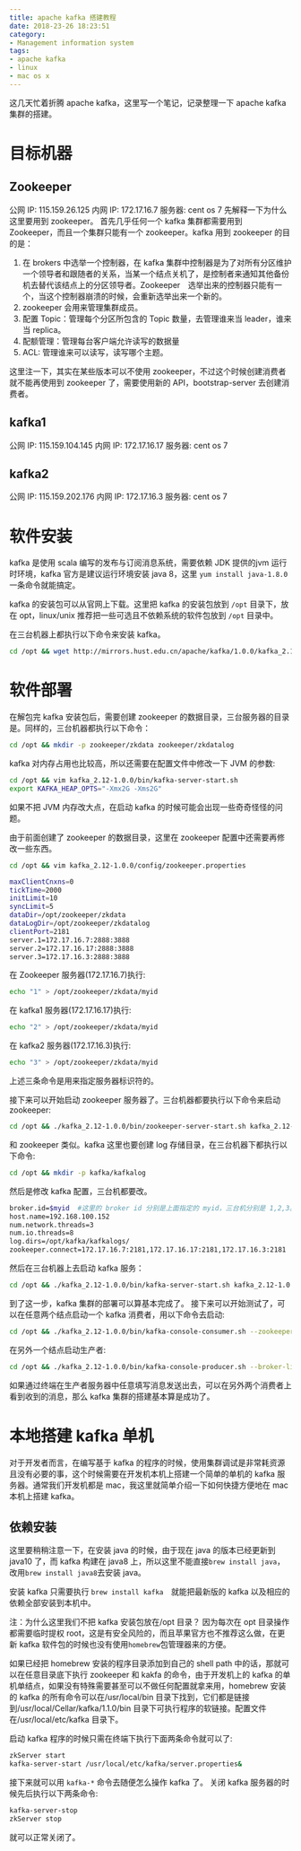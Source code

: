 ```yaml
---
title: apache kafka 搭建教程
date: 2018-23-26 18:23:51
category: 
- Management information system
tags:
- apache kafka
- linux
- mac os x
---
```


这几天忙着折腾 apache kafka，这里写一个笔记，记录整理一下 apache kafka 集群的搭建。

# 目标机器
## Zookeeper
公网 IP: 115.159.26.125
内网 IP: 172.17.16.7
服务器: cent os 7
先解释一下为什么这里要用到 zookeeper。
首先几乎任何一个 kafka 集群都需要用到 Zookeeper，而且一个集群只能有一个 zookeeper。kafka 用到 zookeeper 的目的是：

1. 在 brokers 中选举一个控制器，在 kafka 集群中控制器是为了对所有分区维护一个领导者和跟随者的关系，当某一个结点关机了，是控制者来通知其他备份机去替代该结点上的分区领导者。Zookeeper　选举出来的控制器只能有一个，当这个控制器崩溃的时候，会重新选举出来一个新的。
2. zookeeper 会用来管理集群成员。
3. 配置 Topic：管理每个分区所包含的 Topic 数量，去管理谁来当 leader，谁来当 replica。
4. 配额管理：管理每台客户端允许读写的数据量
5. ACL: 管理谁来可以读写，读写哪个主题。

这里注一下，其实在某些版本可以不使用 zookeeper，不过这个时候创建消费者就不能再使用到 zookeeper 了，需要使用新的 API，bootstrap-server 去创建消费者。

## kafka1
公网 IP: 115.159.104.145
内网 IP: 172.17.16.17 
服务器:  cent os 7

## kafka2
公网 IP: 115.159.202.176
内网 IP: 172.17.16.3 
服务器:  cent os 7

# 软件安装
kafka 是使用 scala 编写的发布与订阅消息系统，需要依赖 JDK 提供的jvm 运行时环境，kafka 官方是建议运行环境安装 java 8，这里 `yum install java-1.8.0` 一条命令就能搞定。

kafka 的安装包可以从官网上下载。这里把 kafka 的安装包放到 `/opt` 目录下，放在 opt，linux/unix 推荐把一些可选且不依赖系统的软件包放到 `/opt` 目录中。

在三台机器上都执行以下命令来安装 kafka。
```bash
cd /opt && wget http://mirrors.hust.edu.cn/apache/kafka/1.0.0/kafka_2.12-1.0.0.tgz && tar xvf kafka_2.12-1.0.0.tgz
```

# 软件部署　
在解包完 kafka 安装包后，需要创建 zookeeper 的数据目录，三台服务器的目录是。同样的，三台机器都执行以下命令：

```bash
cd /opt && mkdir -p zookeeper/zkdata zookeeper/zkdatalog
```

kafka 对内存占用也比较高，所以还需要在配置文件中修改一下 JVM 的参数:
```bash
cd /opt && vim kafka_2.12-1.0.0/bin/kafka-server-start.sh
export KAFKA_HEAP_OPTS="-Xmx2G -Xms2G"
```
如果不把 JVM 内存改大点，在启动 kafka 的时候可能会出现一些奇奇怪怪的问题。

由于前面创建了 zookeeper 的数据目录，这里在 zookeeper 配置中还需要再修改一些东西。
```bash
cd /opt && vim kafka_2.12-1.0.0/config/zookeeper.properties
```
```bash
maxClientCnxns=0
tickTime=2000
initLimit=10
syncLimit=5
dataDir=/opt/zookeeper/zkdata
dataLogDir=/opt/zookeeper/zkdatalog
clientPort=2181
server.1=172.17.16.7:2888:3888
server.2=172.17.16.17:2888:3888
server.3=172.17.16.3:2888:3888
```
在 Zookeeper 服务器(172.17.16.7)执行:
```bash
echo "1" > /opt/zookeeper/zkdata/myid
```
在 kafka1 服务器(172.17.16.17)执行:
```bash
echo "2" > /opt/zookeeper/zkdata/myid
```
在 kafka2 服务器(172.17.16.3)执行:
```bash
echo "3" > /opt/zookeeper/zkdata/myid
```
上述三条命令是用来指定服务器标识符的。

接下来可以开始启动 zookeeper 服务器了。三台机器都要执行以下命令来启动 zookeeper:
```bash
cd /opt && ./kafka_2.12-1.0.0/bin/zookeeper-server-start.sh kafka_2.12-1.0.0/config/zookeeper.properties &
```

和 zookeeper 类似。kafka 这里也要创建 log 存储目录，在三台机器下都执行以下命令:
```bash
cd /opt && mkdir -p kafka/kafkalog
```
然后是修改 kafka 配置，三台机都要改。
```bash
broker.id=$myid  #这里的 broker id 分别是上面指定的 myid，三台机分别是 1,2,3。
host.name=192.168.100.152
num.network.threads=3
num.io.threads=8
log.dirs=/opt/kafka/kafkalogs/
zookeeper.connect=172.17.16.7:2181,172.17.16.17:2181,172.17.16.3:2181
```
然后在三台机器上去启动 kafka 服务：
```bash
cd /opt && ./kafka_2.12-1.0.0/bin/kafka-server-start.sh kafka_2.12-1.0.0/config/server.properties &
```

到了这一步，kafka 集群的部署可以算基本完成了。
接下来可以开始测试了，可以在任意两个结点启动一个 kafka 消费者，用以下命令去启动:

```bash
cd /opt && ./kafka_2.12-1.0.0/bin/kafka-console-consumer.sh --zookeeper 172.17.16.7:2181，172.17.16.17:2181,172.17.16.3:2181 --topic message_publish
```
在另外一个结点启动生产者:
```bash
cd /opt && ./kafka_2.12-1.0.0/bin/kafka-console-producer.sh --broker-list 172.17.16.7:9002，172.17.16.17:9002,172.17.16.3:9002 --topic message_publish
```
如果通过终端在生产者服务器中任意填写消息发送出去，可以在另外两个消费者上看到收到的消息，那么 kafka 集群的搭建基本算是成功了。



# 本地搭建 kafka 单机
对于开发者而言，在编写基于 kafka 的程序的时候，使用集群调试是非常耗资源且没有必要的事，这个时候需要在开发机本机上搭建一个简单的单机的 kafka 服务器。通常我们开发机都是 mac，我这里就简单介绍一下如何快捷方便地在 mac 本机上搭建 kafka。

## 依赖安装
这里要稍稍注意一下，在安装 java 的时候，由于现在 java 的版本已经更新到 java10 了，而 kafka 构建在 java8 上，所以这里不能直接`brew install java`，改用`brew install java8`去安装 java。

安装 kafka 只需要执行 ```brew install kafka```　就能把最新版的 kafka 以及相应的依赖全部安装到本机中。

注：为什么这里我们不把 kafka 安装包放在/opt 目录？ 因为每次在 opt 目录操作都需要临时提权 root，这是有安全风险的，而且苹果官方也不推荐这么做，在更新 kafka 软件包的时候也没有使用`homebrew`包管理器来的方便。

如果已经把 homebrew 安装的程序目录添加到自己的 shell path 中的话，那就可以在任意目录底下执行 zookeeper 和 kakfa 的命令，由于开发机上的 kafka 的单机单结点，如果没有特殊需要甚至可以不做任何配置就拿来用，homebrew 安装的 kafka 的所有命令可以在/usr/local/bin 目录下找到，它们都是链接到/usr/local/Cellar/kafka/1.1.0/bin 目录下可执行程序的软链接。配置文件在/usr/local/etc/kafka 目录下。

启动 kafka 程序的时候只需在终端下执行下面两条命令就可以了:
```bash
zkServer start
kafka-server-start /usr/local/etc/kafka/server.properties&
```
接下来就可以用 `kafka-*` 命令去随便怎么操作 kafka 了。
关闭 kafka 服务器的时候先后执行以下两条命令:
```bash
kafka-server-stop
zkServer stop
```
就可以正常关闭了。
